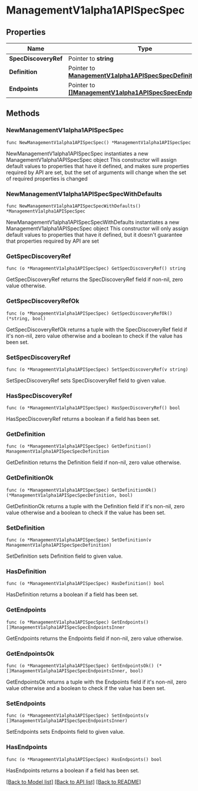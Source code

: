 # ManagementV1alpha1APISpecSpec

## Properties

Name | Type | Description | Notes
------------ | ------------- | ------------- | -------------
**SpecDiscoveryRef** | Pointer to **string** |  | [optional] 
**Definition** | Pointer to [**ManagementV1alpha1APISpecSpecDefinition**](ManagementV1alpha1APISpecSpecDefinition.md) |  | [optional] 
**Endpoints** | Pointer to [**[]ManagementV1alpha1APISpecSpecEndpointsInner**](ManagementV1alpha1APISpecSpecEndpointsInner.md) |  | [optional] 

## Methods

### NewManagementV1alpha1APISpecSpec

`func NewManagementV1alpha1APISpecSpec() *ManagementV1alpha1APISpecSpec`

NewManagementV1alpha1APISpecSpec instantiates a new ManagementV1alpha1APISpecSpec object
This constructor will assign default values to properties that have it defined,
and makes sure properties required by API are set, but the set of arguments
will change when the set of required properties is changed

### NewManagementV1alpha1APISpecSpecWithDefaults

`func NewManagementV1alpha1APISpecSpecWithDefaults() *ManagementV1alpha1APISpecSpec`

NewManagementV1alpha1APISpecSpecWithDefaults instantiates a new ManagementV1alpha1APISpecSpec object
This constructor will only assign default values to properties that have it defined,
but it doesn't guarantee that properties required by API are set

### GetSpecDiscoveryRef

`func (o *ManagementV1alpha1APISpecSpec) GetSpecDiscoveryRef() string`

GetSpecDiscoveryRef returns the SpecDiscoveryRef field if non-nil, zero value otherwise.

### GetSpecDiscoveryRefOk

`func (o *ManagementV1alpha1APISpecSpec) GetSpecDiscoveryRefOk() (*string, bool)`

GetSpecDiscoveryRefOk returns a tuple with the SpecDiscoveryRef field if it's non-nil, zero value otherwise
and a boolean to check if the value has been set.

### SetSpecDiscoveryRef

`func (o *ManagementV1alpha1APISpecSpec) SetSpecDiscoveryRef(v string)`

SetSpecDiscoveryRef sets SpecDiscoveryRef field to given value.

### HasSpecDiscoveryRef

`func (o *ManagementV1alpha1APISpecSpec) HasSpecDiscoveryRef() bool`

HasSpecDiscoveryRef returns a boolean if a field has been set.

### GetDefinition

`func (o *ManagementV1alpha1APISpecSpec) GetDefinition() ManagementV1alpha1APISpecSpecDefinition`

GetDefinition returns the Definition field if non-nil, zero value otherwise.

### GetDefinitionOk

`func (o *ManagementV1alpha1APISpecSpec) GetDefinitionOk() (*ManagementV1alpha1APISpecSpecDefinition, bool)`

GetDefinitionOk returns a tuple with the Definition field if it's non-nil, zero value otherwise
and a boolean to check if the value has been set.

### SetDefinition

`func (o *ManagementV1alpha1APISpecSpec) SetDefinition(v ManagementV1alpha1APISpecSpecDefinition)`

SetDefinition sets Definition field to given value.

### HasDefinition

`func (o *ManagementV1alpha1APISpecSpec) HasDefinition() bool`

HasDefinition returns a boolean if a field has been set.

### GetEndpoints

`func (o *ManagementV1alpha1APISpecSpec) GetEndpoints() []ManagementV1alpha1APISpecSpecEndpointsInner`

GetEndpoints returns the Endpoints field if non-nil, zero value otherwise.

### GetEndpointsOk

`func (o *ManagementV1alpha1APISpecSpec) GetEndpointsOk() (*[]ManagementV1alpha1APISpecSpecEndpointsInner, bool)`

GetEndpointsOk returns a tuple with the Endpoints field if it's non-nil, zero value otherwise
and a boolean to check if the value has been set.

### SetEndpoints

`func (o *ManagementV1alpha1APISpecSpec) SetEndpoints(v []ManagementV1alpha1APISpecSpecEndpointsInner)`

SetEndpoints sets Endpoints field to given value.

### HasEndpoints

`func (o *ManagementV1alpha1APISpecSpec) HasEndpoints() bool`

HasEndpoints returns a boolean if a field has been set.


[[Back to Model list]](../README.md#documentation-for-models) [[Back to API list]](../README.md#documentation-for-api-endpoints) [[Back to README]](../README.md)


